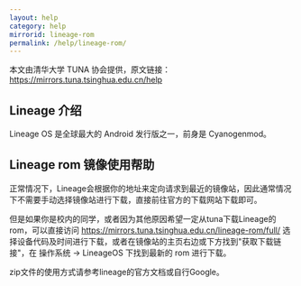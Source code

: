 ```yaml
---
layout: help
category: help
mirrorid: lineage-rom
permalink: /help/lineage-rom/
---
```


本文由清华大学 TUNA 协会提供，原文链接：<https://mirrors.tuna.tsinghua.edu.cn/help>


## Lineage 介绍

Lineage OS 是全球最大的 Android 发行版之一，前身是 Cyanogenmod。

## Lineage rom 镜像使用帮助

正常情况下，Lineage会根据你的地址来定向请求到最近的镜像站，因此通常情况下不需要手动选择镜像站进行下载，直接前往官方的下载网站下载即可。

但是如果你是校内的同学，或者因为其他原因希望一定从tuna下载Lineage的rom，可以直接访问 <https://mirrors.tuna.tsinghua.edu.cn/lineage-rom/full/> 选择设备代码及时间进行下载，或者在镜像站的主页右边或下方找到"获取下载链接"，在 操作系统 -> LineageOS 下找到最新的 rom 进行下载。

zip文件的使用方式请参考lineage的官方文档或自行Google。
